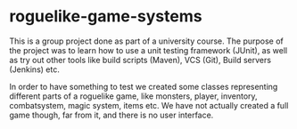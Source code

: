 # roguelike-game-systems

This is a group project done as part of a university course. The purpose of the project was to learn how to use a unit testing framework (JUnit), as well as try out other tools like build scripts (Maven), VCS (Git), Build servers (Jenkins) etc.  

In order to have something to test we created some classes representing different parts of a roguelike game, like monsters, player, inventory, combatsystem, magic system, items etc. We have not actually created a full game though, far from it, and there is no user interface.  
